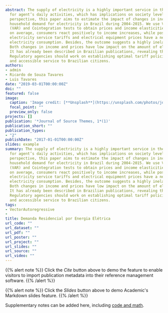 ```yaml
---
abstract: The supply of electricity is a highly important service in the economy. It is a basic condition
  for agent’s daily activities, which has implications on society level of welfare. From this
  perspective, this paper aims to estimate the impact of changes in income and prices on
  household demand for electricity in Brazil during 2004-2015. We use Vectors Autoregressive
  (VAR) and Cointegration tests to obtain prices and income elasticities. The results shows that,
  on average, consumers react positively to income increases, while positive changes in
  electricity service tariffs and electrical equipment prices have a negative impact on residential
  electricity consumption. Besides, the outcome suggests a highly inelastic demand in Brazil.
  Both changes in income and prices have low impact on the amount of electricity consumption.
  It has already been described in Brazilian publications, revealing the need for sectorial policies.
  Regulatory agencies should work on establishing optimal tariff policies, aiming a more efficient
  and accessible service to Brazilian citizens.
authors:
- admin
- Ricardo de Souza Tavares
- Luis Tavares
date: "2019-03-01T00:00:00Z"
doi: ""
featured: false
image:
  caption: 'Image credit: [**Unsplash**](https://unsplash.com/photos/jdD8gXaTZsc)'
  focal_point: ""
  preview_only: false
projects: []
publication: '*Journal of Source Themes, 1*(1)'
publication_short: ""
publication_types:
- "2"
publishDate: "2017-01-01T00:00:00Z"
slides: example
summary: The supply of electricity is a highly important service in the economy. It is a basic condition
  for agent’s daily activities, which has implications on society level of welfare. From this
  perspective, this paper aims to estimate the impact of changes in income and prices on
  household demand for electricity in Brazil during 2004-2015. We use Vectors Autoregressive
  (VAR) and Cointegration tests to obtain prices and income elasticities. The results shows that,
  on average, consumers react positively to income increases, while positive changes in
  electricity service tariffs and electrical equipment prices have a negative impact on residential
  electricity consumption. Besides, the outcome suggests a highly inelastic demand in Brazil.
  Both changes in income and prices have low impact on the amount of electricity consumption.
  It has already been described in Brazilian publications, revealing the need for sectorial policies.
  Regulatory agencies should work on establishing optimal tariff policies, aiming a more efficient
  and accessible service to Brazilian citizens.
tags:
- VectorAutoregressive
- 
title: Demanda Residencial por Energia Elétrica
url_code: ""
url_dataset: ""
url_pdf: ""
url_poster: ""
url_project: ""
url_slides: ""
url_source: ""
url_video: ""
---
```


{{% alert note %}}
Click the *Cite* button above to demo the feature to enable visitors to import publication metadata into their reference management software.
{{% /alert %}}

{{% alert note %}}
Click the *Slides* button above to demo Academic's Markdown slides feature.
{{% /alert %}}

Supplementary notes can be added here, including [code and math](https://sourcethemes.com/academic/docs/writing-markdown-latex/).
